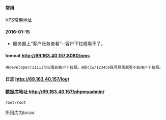 #### 常用

[VPS常用地址](../blog/vps.md)

#### 2016-01-15

*	服务器上“客户账务查看”--客户下拉框看不了。

#### tomcat http://69.163.40.157:8080/pms

	用developer/11111可以看到客户下拉框。用bccw/123456账号登录就看不到用户下拉框。
	

#### 日志    http://69.163.40.157/log/



#### 数据库地址 http://69.163.40.157/phpmyadmin/

	root/root

所用库为bccw



